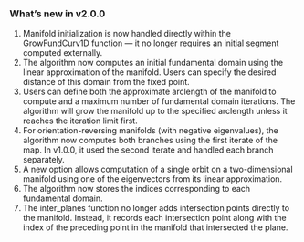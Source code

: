 ### What’s new in v2.0.0
1. Manifold initialization is now handled directly within the GrowFundCurv1D function — it no longer requires an initial segment computed externally.
2. The algorithm now computes an initial fundamental domain using the linear approximation of the manifold. Users can specify the desired distance of this domain from the fixed point.
3. Users can define both the approximate arclength of the manifold to compute and a maximum number of fundamental domain iterations. The algorithm will grow the manifold up to the specified arclength unless it reaches the iteration limit first.
4. For orientation-reversing manifolds (with negative eigenvalues), the algorithm now computes both branches using the first iterate of the map. In v1.0.0, it used the second iterate and handled each branch separately.
5. A new option allows computation of a single orbit on a two-dimensional manifold using one of the eigenvectors from its linear approximation.
6. The algorithm now stores the indices corresponding to each fundamental domain.
7. The inter_planes function no longer adds intersection points directly to the manifold. Instead, it records each intersection point along with the index of the preceding point in the manifold that intersected the plane.
